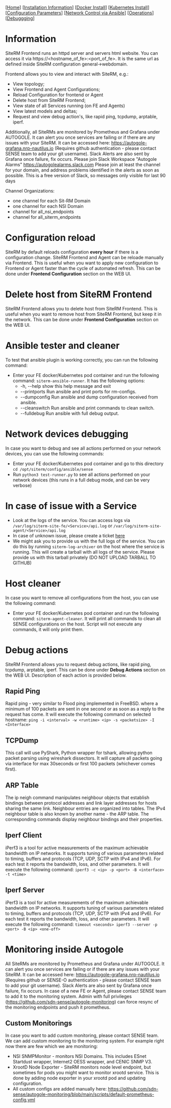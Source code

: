 [[Home](index.md)] [[Installation Information](Installation.md)] [[Docker Install](DockerInstallation.md)] [[Kubernetes Install](KubernetesInstallation.md)] [[Configuration Parameters](Configuration.md)] [[Network Control via Ansible](NetControlAnsible.md)] [[Operations](Operations.md)] [[Debuggging](Debuging.md)]

# Information

SiteRM Frontend runs an httpd server and servers html website. You can access it via https://<hostname_of_fe>:<port_of_fe>. It is the same url as defined inside SiteRM configuration general->webdomain.

Frontend allows you to view and interact with SiteRM, e.g.:
* View topology;
* View Frontend and Agent Configurations;
* Reload Configuration for frontend or Agent
* Delete host from SiteRM Frontend;
* View state of all Services running (on FE and Agents)
* View latest models and deltas;
* Request and view debug action's, like rapid ping, tcpdump, arptable, iperf.

Additionally, all SiteRMs are monitored by Prometheus and Grafana under AUTOGOLE. It can alert you once services are failing or if there are any issues with your SiteRM. It can be accessed here: https://autogole-grafana.nrp-nautilus.io (Requires github authentication - please contact SENSE team to add your git username). Slack Alerts are also sent by Grafana once failure, fix occurs.
Please join Slack Workspace "Autogole Alarms" https://autogolealarms.slack.com Please join at least the channel for your domain, and address problems identified in the alerts as soon as possible. This is a free version of Slack, so messages only visible for last 90 days

Channel Organizations:
* one channel for each Sit-RM Domain
* one channel for each NSI Domain
* channel for all_nsi_endpoints
* channel for all_siterm_endpoints


# Configuration reload

SiteRM by default reloads configuration **every hour** if there is a configuration change.
SiteRM Frontend and Agent can be reloade manually via Frontend. This is useful when you want to apply new configuration to Frontend or Agent faster than the cycle of automated refresh.
This can be done under **Frontend Configuration** section on the WEB UI.

# Delete host from SiteRM Frontend

SiteRM Frontend allows you to delete host from SiteRM Frontend. This is useful when you want to remove host from SiteRM Frontend, but keep it in the network. This can be done under **Frontend Configuration** section on the WEB UI.

# Ansible tester and cleaner
To test that ansible plugin is working correctly, you can run the following command:
* Enter your FE docker/Kubernetes pod container and run the following command: `siterm-ansible-runner`. It has the following options:
  * -h, --help     show this help message and exit
  * --printports   Run ansible and print ports for rm-configs.
  * --dumpconfig   Run ansible and dump configuration received from ansible.
  * --cleanswitch  Run ansible and print commands to clean switch.
  * --fulldebug    Run ansible with full debug output.

# Network devices debugging

In case you want to debug and see all actions performed on your network devices, you can use the following commands:
* Enter your FE docker/Kubernetes pod container and go to this directory `cd /opt/siterm/config/ansible/sense`
* Run `python3 test-runner.py` to see all actions performed on your network devices (this runs in a full debug mode, and can be very verbose)

# In case of issue with a Service
* Look at the logs of the service. You can access logs via `/var/log/siterm-site-fe/<Service>/api.log` or `/var/log/siterm-site-agent/<Service>/api.log`
* In case of unknown issue, please create a ticket [here](https://github.com/sdn-sense/siterm)
* We might ask you to provide us with the full logs of the service. You can do this by running `siterm-log-archiver` on the host where the service is running. This will create a tarball with all logs of the service. Please provide us with this tarball privately (DO NOT UPLOAD TARBALL TO GITHUB)

# Host cleaner
In case you want to remove all configurations from the host, you can use the following command:
* Enter your FE docker/Kubernetes pod container and run the following command: `siterm-agent-cleaner`. It will print all commands to clean all SENSE configurations on the host. Script will not execute any commands, it will only print them.

# Debug actions

SiteRM Frontend allows you to request debug actions, like rapid ping, tcpdump, arptable, iperf. This can be done under **Debug Actions** section on the WEB UI. Description of each action is provided below.
## Rapid Ping
Rapid ping - very similar to Flood ping implemented in FreeBSD. where a minimum of 100 packets are sent in one second or as soon as a reply to the request has come.
It will execute the following command on selected hostname: `ping -i <interval> -w <runtime> <ip> -s <packetsize> -I <Interface>`

## TCPDump
This call will use PyShark, Python wrapper for tshark, allowing python packet parsing using wireshark dissectors. It will capture all packets going via interface for max 30seconds or first 100 packets (whichever comes first).

## ARP Table
The ip neigh command manipulates neighbour objects that establish bindings between protocol addresses and link layer addresses for hosts sharing the same link. Neighbour entries are organized into tables. The IPv4 neighbour table is also known by another name - the ARP table.
The corresponding commands display neighbour bindings and their properties.

## Iperf Client
iPerf3 is a tool for active measurements of the maximum achievable bandwidth on IP networks. It supports tuning of various parameters related to timing, buffers and protocols (TCP, UDP, SCTP with IPv4 and IPv6). For each test it reports the bandwidth, loss, and other parameters.
It will execute the following command: `iperf3 -c <ip> -p <port> -B <interface> -t <time>`

## Iperf Server
iPerf3 is a tool for active measurements of the maximum achievable bandwidth on IP networks. It supports tuning of various parameters related to timing, buffers and protocols (TCP, UDP, SCTP with IPv4 and IPv6). For each test it reports the bandwidth, loss, and other parameters.
It will execute the following command: `timeout <seconds> iperf3 --server -p <port> -B <ip> <one-off>`


# Monitoring inside Autogole
All SiteRMs are monitored by Prometheus and Grafana under AUTOGOLE. It can alert you once services are failing or if there are any issues with your SiteRM. It can be accessed here: https://autogole-grafana.nrp-nautilus.io (Requires github or SENSE-O authentication - please contact SENSE team to add your git username). Slack Alerts are also sent by Grafana once failure, fix occurs.
In case of a new FE or Agent, please contact SENSE team to add it to the monitoring system. Admin with full privileges (https://github.com/sdn-sense/autogole-monitoring) can force resync of the monitoring endpoints and push it prometheus.

## Custom Monitorings
In case you want to add custom monitoring, please contact SENSE team. We can add custom monitoring to the monitoring system. For example right now there are few which we are monitoring:
* NSI SNMPMonitor - monitors NSI Domains. This includes ESnet Startdust wrapper, Internet2 OESS wrapper, and CENIC SNMP V3. 
* XrootD Node Exporter - SiteRM monitors node level endpoint, but sometimes for pods you might want to monitor xrootd service. This is done by adding node exporter in your xrootd pod and updating configuration.
* All custom configs are added manually here: https://github.com/sdn-sense/autogole-monitoring/blob/main/scripts/default-prometheus-config.yml

